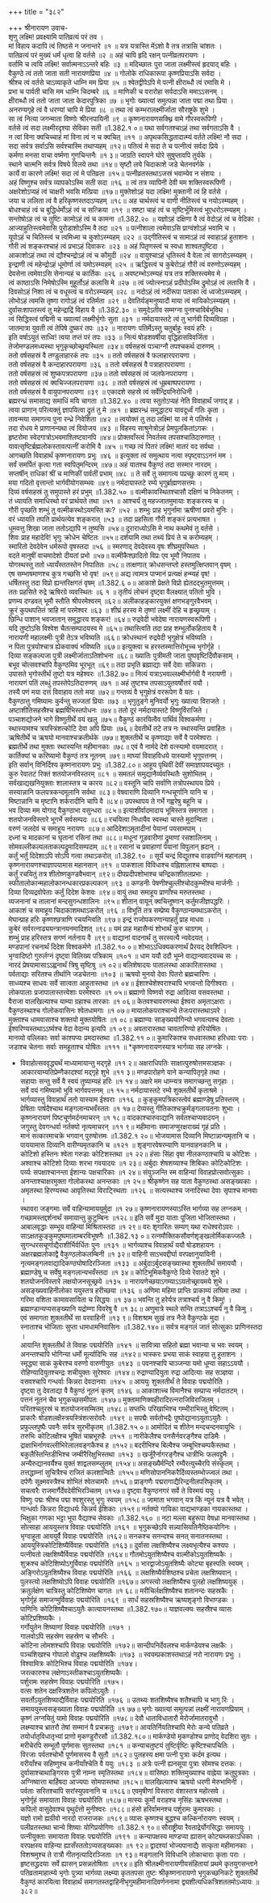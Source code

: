 +++
title = "३८२"

+++
श्रीनारायण उवाच-  
शृणु लक्ष्मि! प्रवक्ष्यामि पातिव्रत्यं परं तव ।  
मां विहाय कदापि त्वं तिष्ठसे न जनान्तरे ॥१ ॥
यत्र यत्रास्ति मेंऽशो वै तत्र तत्रासि चांशतः ।  
पातिव्रत्यं परं मुख्यं धर्मं धृत्वा हि वर्तसे ॥२ ॥
अहं चापि हृदि रक्षन् पत्नीव्रतपरायणः ।  
वर्तामि च त्वयि लक्ष्मि! सर्वात्मनाऽऽन्तरे बहिः ॥३ ॥
मदिच्छातः पुरा जाता लक्ष्मीस्त्वं हृदयाद् बहिः ।  
वैकुण्ठे त्वं ततो जाता सती नारायणप्रिया ॥४ ॥
गोलोके राधिकारूपा कृष्णप्रियाऽसि सर्वदा ।  
श्रीश्च त्वं वर्तसे चाऽव्याकृते धाम्नि मम प्रिया ॥५ ॥
श्वेतद्वीपेऽपि मे पत्नी क्षीराब्धौ त्वं रमासि मे ।  
प्रभा च पार्वती चासि मम धाम्नि चिदम्बरे ॥६ ॥
माणिकी च वरारोहा सर्वदाऽसि ममाऽऽसनम् ।  
क्षीराब्धौ त्वं ततो जाता जाता केदारपुत्रिका ॥७ ॥
भृगोः ख्यात्यां समुत्पन्ना जाता पद्मा तथा प्रिया ।  
अनरण्यगृहे त्वं वै धरण्यां चापि मे प्रिया ॥८ ॥
तथा त्वं कम्भरालक्ष्मीर्जाता सौराष्ट्रके शुभे ।  
सा त्वं नित्या जगन्माता विष्णोः श्रीरनपायिनी ॥९ ॥
कृष्णनारायणसक्थ्नि वामे गौरस्वरूपिणी ।  
वर्तसे त्वं सदा लक्ष्मीरदृश्या सेविका सती ॥1.382.१ ०॥
यथा सर्वगतश्चाऽहं तथा सर्वगताऽसि वै ।  
न त्वां विना क्वचिच्चाहं मां विना त्वं न च क्वचित् ॥११ ॥
अपृथकसिद्धतादात्म्यं वर्तते लक्ष्मि! नौ सदा ।  
सदा सर्वत्र सर्वाऽसि सर्वश्चास्मि तथाप्यहम् ॥१२॥
पतित्वं मे सदा ते च पत्नीत्वं सर्वदा प्रिये ।  
कर्मणा मनसा वाचा वर्ष्मणा गुणचिन्तनैः ॥१ ३॥
जाग्रति स्वापने घोरे सुषुप्तावपि तुर्यके ।  
स्थाने चात्मनि सर्वत्र विषये विलये तथा ॥१४॥
सृष्टौ लये चिदाकाशे जडे चेतनवर्गके ।  
कार्ये वा कारणे लक्ष्मि! सदा त्वं मे पतिव्रता ॥१५॥
पत्नीव्रतस्तथाऽजस्रं भवाम्येव न संशयः ।  
अहं विष्णुश्च सर्वत्र व्यापकोऽस्मि सती सदा ॥१६ ॥
त्वं तत्र व्यापिनी देवी मम शक्तिस्वरूपिणी ।  
अक्षरेशोऽप्यहं त्वं चाक्षरी भवसि मत्प्रिया ॥१७॥
मुक्तेशोऽहं यदा लक्ष्मि! मुक्तानी त्वं हि वर्तसे ।  
जया च ललिता त्वं वै हरिकृष्णस्तदाऽप्यहम् ॥१८॥
अह चार्थस्त्वं च वाणी नीतिस्त्वं च नयोऽस्म्यहम् ।  
बोधश्चाहं त्वं च बुद्धिर्धर्मोऽहं त्वं च सत्क्रिया ॥१९ ॥
स्रष्टा चाहं त्वं च सृष्टिर्भूमिस्त्वं भूएधरोऽस्म्यहम् ।  
सन्तोषोऽह त्वं च तुष्टिः कामोऽहं त्वं च कामना ॥1.382.२० ॥
यज्ञोऽहं दक्षिणा वै त्वं वेदोऽहं त्वं च वेदिका ।  
आज्याहुतिस्त्वमेवासि पुरोडाशोऽस्मि वै तदा ॥२१ ॥
पत्नीशाला त्वमेवाऽसि प्राग्वंशोऽहं भवामि च ।  
यूपोऽहं च चितिस्त्वं च त्वमिध्मा च कुशोऽस्म्यहम् ॥२२ ॥
उद्गीतिस्त्वं च सामाऽहं त्वं स्वाहाऽहं हुताशनः ।  
गौरी त्वं शङ्करश्चाहं त्वं प्रभाऽहं दिवाकरः ॥२३ ॥
अहं पितृणस्त्वं च स्वधा शाश्वतपुष्टिदा ।  
आकाशोऽहं तथा त्वं द्यौश्चन्द्रोऽहं त्वं च कौमुदी ॥२४ ॥
वायुश्चाऽहं धृतिस्त्वं वै वेला त्वं सागरोऽस्म्यहम् ।  
इन्द्राणी त्वं महेन्द्रोऽहं धूमोर्णा त्वं यमोऽस्म्यहम् ॥२५ ॥
ऋद्धिस्त्वं च कुबेरोऽहं गौरी त्वं वरुणोऽस्म्यहम् ।  
देवसेना त्वमेवाऽसि सेनान्यहं च कार्तिकः ॥२६ ॥
अवष्टम्भोऽस्म्यहं यत्र तत्र शक्तिस्त्वमेव मे ।  
त्वं काष्ठाऽसि निमेषोऽस्मि मुहूर्तोऽहं कलासि मे ॥२७ ॥
त्वं ज्योत्स्नाऽहं प्रदीपोऽस्मि द्रुमोऽहं त्वं लतासि वै ।  
दिवसोऽहं निशा त्वं च वधूस्त्वं च वरोऽस्म्यहम् ॥२८ ॥
नदोऽहं त्वं नदीरूपा पताका त्वं ध्वजोऽस्म्यहम् ।  
लोभोऽहं त्वमसि तृष्णा रागोऽहं त्वं रतिर्मता ॥२९ ॥
देवतिर्यङ्मनुष्यादौ माया त्वं मायिकोऽस्म्यहम् ।  
दुर्वासःशापतस्त्वं तु महेन्द्राद्रिं विहाय वै ॥1.382.३० ॥
समुदेऽतीव सम्मग्ना पुनश्चाविर्बभूविथ ।  
त्वं सिद्धिस्त्वं पद्मिनी च ख्यात्यां लक्ष्मीर्भृगोः सुता ॥३१ ॥
नर्मदायास्तटे त्वं तु भार्गवी दिव्यविग्रहा ।  
जातमात्रा युवती त्वं तेपिषे दुष्करं तपः ॥३२ ॥
नारायणः पतिर्मेऽस्तु चतुर्बाहुः स्वयं हरिः ।  
इति वर्षाऽयुतं साध्वि! त्वया तप्तं परं तपः ॥३३ ॥
नित्यं षोडशवर्षीया वृद्धिहासविवर्जिता ।  
तेजोमण्डलमध्यस्था भृगुकृच्छोच्छ्रयस्थिता ॥३४॥
वर्षसहस्रं पञ्चाग्नौ तपश्चकर्थ दारुणम् ।  
ततो वर्षसहस्रं वै तण्डुलाहारकं तपः ॥३५ ॥
ततो वर्षसहस्रं वै फलाहारपरायणा ।  
ततो वर्षसहस्रं वै कन्दाहारपरायणा ॥३६ ॥
ततो वर्षसहस्रं वै पत्राहारपरायणा ।  
ततो वर्षसहस्रं त्वं शुष्कपत्रपरायणा ॥३७॥
ततो वर्षसहस्रं त्वं जलफेनपरायणा ।  
ततो वर्षसहस्रं त्वं क्वचिज्जलपरायणा ॥३८ ॥
ततो वर्षसहस्रं त्वं धूम्रबाष्पपरायणा ।  
ततो वर्षसहस्रं वै वायुपानपरायणा ॥३९ ॥
एकादशे सहस्रे त्वं सर्वेन्द्रियनिरोधिनी ।  
ब्रह्मरन्ध्रं समासाद्य समाधिं मयि चागता ॥1.382.४० ॥
त्वया स्तुतोऽप्यहं नेति विवाहार्थं जगाद् ह ।  
त्वया प्राणान् परित्यक्तुं ज्ञापयित्वा द्रुतं तु मे ॥४१ ॥
ब्रह्मरन्ध्रं समुद्धाट्य यावदूर्ध्वं गतिः कृता ।  
तावन्मया समागत्य पुना रन्ध्रे निवेशिता ॥४२ ॥
त्वयोक्तं तु तदा लक्ष्मि! या त्वं मे पतिर्भव ।  
तदा रोधय मे प्राणानन्यथा त्वं वियोजय ॥४३ ॥
विहस्य साश्रुनेत्रोऽहं प्रेमपुलकितांऽगकः ।  
हृष्टरोमा स्वेदगात्रोऽभवमाश्लिष्टवानपि ॥४४॥
प्रोक्तवाँस्त्वं निवर्तस्व तपसश्चातिदारुणात् ।  
यावत्सृष्टिर्ब्रह्मलोकस्तावत्पत्नीं करोमि वै ॥४५ ॥
गच्छ त्वं पितरं लक्ष्मि! मातरं वद सर्वथा ।  
आगच्छति विवाहार्थं कृष्णनारायणः प्रभुः ॥४६ ॥
इत्युक्ता त्वं समुत्थाय नत्वा स्पृष्ट्वाऽऽननं मम ।  
सर्वं समर्पितं कृत्वा गता स्वपितृमन्दिरम् ॥४७॥
अहं यातश्च वैकुण्ठं तदा सस्मार नारदम् ।  
सप्तर्षीन् राधिकां श्रीं च माणिकीं पार्वतीं प्रभाम् ॥४८ ॥
ते सर्वे तु समागत्य पप्रच्छुः कारणं तु माम् ।  
मया गदितो वृत्तान्तो भार्गवीयोगसम्भवः ॥४९॥
नर्मदायास्तटे रम्ये भृगुर्ब्राह्मणसत्तमः ।  
दिव्यं वर्षसहस्रं तु समुपास्ते हरं प्रभुम् ॥1.382.५० ॥
वल्मीकावस्थितश्चासौ दक्षिणं च निकेतनम् ।  
तं ध्यायति समाधिस्थो वरं प्रार्थयते तथा ॥५१ ॥
आश्चर्यं तु महज्जातमुमायाः शङ्करस्य च ।  
गौरी पृच्छति शम्भुं तु वल्मीकस्थोऽयमस्ति कः? ॥५२ ॥
शम्भुः प्राह भृगुर्नामा ऋषीणां प्रवरो मुनिः ।  
वरं ध्यायति तपति प्रार्थयत्येव शङ्करात् ॥५३ ॥
तदा प्रहसिता गौरी शङ्करं प्रत्यभाषत ।  
धूमवत्तु शिखा जाता ततोऽद्यापि न तुष्यसि ॥५४॥
दुराराध्योऽसि मे नाथ कथमेवं तु वर्तसे ।  
शिवः प्राह महादेवि! भृगुः क्रोधेन चेष्टितः ॥५५॥
दर्शयामि तथा तथ्यं प्रियं ते च करोम्यहम् ।  
स्मारितो देवदेवेन धर्मरूपो वृषस्तदा ॥५६ ॥
स्मरणाद् देवदेवस्य वृषः शीघ्रमुपस्थितः ।  
वदते मानुषीं वाचमादेशो दीयतां प्रभो ॥५७॥
वल्मीकैश्छादितो विप्रः एव भूमौ निपातय ।  
योगस्थस्तु ततो ध्यायँस्ततस्तेन निपातितः ॥५८॥
तत्क्षणात् क्रोधसन्तप्तो हस्तमुत्क्षिप्तवान् वृषम् ।  
एष सम्भाषमाणश्च कुत्र गच्छसि भो वृष! ॥५९॥
अद्य त्वामत्र पाप्मानं प्रत्यक्षं हन्म्यहं वृष! ।  
धर्षितस्तु तदा विप्रो ह्यन्तरिक्षगतं वृषम् ॥1.382.६ ०॥
आकाशे प्रेक्षते विप्रो ह्येतदद्भुतमुत्तमम् ।  
ततः प्रहसिते रुद्रे ऋषिरग्रे व्यवस्थितः ॥६ १ ॥
तृतीयं लोचनं दृष्ट्वा वैलक्ष्यात् पतितो भुवि ।  
प्रणम्य दण्डवत् भूमौ स्तौति श्रीपरमेश्वरम् ॥६२॥
अलीकाहङ्कारयुक्तं क्षणभङ्गुरवैभवम् ।  
क्रूरं कुपथपतितं त्राहि मां परमेश्वर ॥६३ ॥
शीघ्रं हरस्व मे तृष्णां लक्ष्मीं देहि च हृच्छ्रयाम् ।  
छिन्धि पाशान् भवजातान् समुद्धारय शङ्कर! ॥६४॥
रुद्रवेदी भवेदेषा नारायणस्वरूपिणी ।  
यदि तुष्टोऽसि विश्वेश चैतत्सम्पादयस्व मे ॥६५॥
तथास्त्विति तदा प्राह शम्भुर्लोकहिताय वै ।  
नारायणी महालक्ष्मीः पुत्री तेऽत्र भविष्यति ॥६६॥
क्रोधस्थानं रुद्रवेदी भृगुक्षेत्रं भविष्यति ।  
न पिता पुत्रयोश्चात्र ह्येकवाक्यं भविष्यति ॥६७॥
इत्युक्त्वा च हरस्तस्मात्तिरोभूच्च भृगोर्गृहे ।  
दिव्या सङ्कल्पजा पुत्री लक्ष्मीर्जाताऽतिशोभना ॥६८॥
ख्यातिः पुत्रीमती जाता पुष्पवृष्टिर्दिवौकसाम् ।  
बभूव चोत्सवश्चापि वैकुण्ठमिव भूरभूत् ॥६९॥
तदा प्रभृति ब्रह्माद्याः सर्वे देवाः सकिन्नराः ।  
उपासते भृगोस्तीर्थं तुष्टो यत्र महेश्वरः ॥1.382.७०॥
नित्यं यत्राऽभवल्लक्ष्मीर्भार्गवी वै नरायणी ।  
नारायणं पतिं लब्धुं तपस्तेपेऽतिदारुणम् ॥७१ ॥
अहं तुष्टश्च तपसाऽयुतवर्षोत्तरं ययौ ।  
तस्यै पणं मया दत्तं विवाहाय ततो मया ॥७२॥
गन्तव्यं वै भृगुक्षेत्रं वररूपेण वै यतः ।  
वैकुण्ठात्तु गमिष्यामः कुर्वन्तु सज्जतां प्रियाः ॥७३ ॥
भृगुतुङ्गे मुनिवर्यो भृगुः ख्यात्या विराजते ।  
अष्टाशीतिसहस्रैश्च ब्रह्मर्षिभिस्तपोधनः ॥७४॥
ततो दूरं नर्मदायास्तटे विष्णुर्विराजिते ।  
पञ्चाशद्योजने भागे विष्णुतीर्थे वयं खलु ॥७५॥
वैकुण्ठं कारयित्वैव पार्थिवं विश्वकर्मणा ।  
स्थास्यामश्च त्रयस्त्रिंशत्कोटि देवा अपि प्रियाः ॥७६॥
देवतीर्थे तटे तत्र नः स्थास्यन्ति प्रवाहितः ।  
ऋषितीर्थे च ऋषयो मानवाश्चक्रतीर्थके ॥७७॥
शुक्लतीर्थे च कृष्णाद्याः सर्वे वै परमेश्वराः ।  
ब्रह्मतीर्थे तथा मुक्ताः स्थास्यन्ति महीमानकाः ॥७८॥
एवं वै नार्मदे देशे वत्स्यामो वयमादरात् ।  
कार्तिक्यां च करिष्यामो वैकुण्ठं तत्र नूतनम् ॥७९॥
माघ्यां विवाहविधये यास्यामो भृगुपत्तनम् ।  
इति सर्वान् विनिर्दिश्य कृष्णनारायणः प्रभुः ॥1.382.८०॥
आहूय पृथिवीं देवीं समाज्ञापयदच्युतः ।  
कुरु रेवातटं रिक्तं शतयोजनविस्तरम् ॥८१ ॥
समतलं समुद्यानैर्व्यवस्थितैः सुशोभितम् ।  
सर्वखाद्यखनियुक्ताः शालास्तत्र च कारय ॥८२॥
वस्तूनि चापि सर्वाणि तत्रोपस्थापय प्रिये ।  
सस्यान्नानि फलपत्रकन्दमूलानि सर्वथा ॥८३॥
वेषवाराणि दिव्यानि गन्धचूर्णानि यानि च ।  
मिष्टान्नानि च मृष्टानि शर्करादीनि चापि वै ॥८४॥
उपस्थापय ते गर्भे गह्वरेषु बहूनि च ।  
भव दिव्या मम योगाद् वैकुण्ठाभा वसुन्धरा ॥८५॥
इत्याशीर्वादमादाय भूमिस्तत्र समागता ।  
शतयोजनविस्तारे भूगर्भे सर्वसम्पदः ॥८६॥
रचयित्वा निधायैव स्वस्था चास्ते मुदान्विता ।  
वरुणं जलदेवं च समाहूय नरायणः ॥८७॥
आदिदेशाऽमृतादीनां पेयानां पयसामपाम् ।  
दध्नां च मादकानां च घृतानां रसिनां तथा ॥८८॥
मधूनां गूडवारीणां द्रुमाणां रसशालिनाम् ।  
सोमवल्लीकल्पलताकल्पद्रुमादिसम्पदाम् ॥८९॥
रसानां च प्रवाहाणां पेयानां विपुलान् ह्रदान् ।  
कर्तुं भर्तुं दिदेशाऽपि सोऽपि गत्वा तथाऽकरोत् ॥1.382.९० ॥
सूर्यं चन्द्रं विद्युतश्च वाडवाग्निं महानलम् ।  
कृष्णनारायणश्चाज्ञापयामास महानसान् ॥९१ ॥
पाकशाला विविधाश्च वह्निशालाश्च बाष्पदाः ।  
कर्तुं रचयितुं तत्र शीतोष्णकुण्डवैभवान् ॥९२॥
दीपप्रदीपशोभाश्च चन्द्रिकाशीतलप्रभाः ।  
स्फीतालोकान्महालोकानन्धकारप्रकल्पकान् ॥९३ ॥
कण्डनीः पेषणीश्चुल्लीश्चोदकुम्भीश्च मार्जनीः ।  
दिव्या दिव्यद्रवोपेताः कर्तुं दिदेश केशवः ॥९४॥
वायुं तथा समाहूय प्राणाँश्च मरुतस्तथा ।  
व्यजनानां च तालानां मन्दसुगन्धशालिनः ॥९५॥
शीतान् वायून् क्वचित्तूष्णान् कर्तुमजीज्ञपद्धरिः ।  
आकाशं च समाहूय चिदाकाशमथाऽकरोत् ॥९६ ॥
विभूतिं तत्र सम्प्रेष्य वैकुण्ठान्यमथाऽकरोत् ।  
मेघान्प्राह हरिः कृष्णश्छत्राणि रचयन्त्विति ॥९७॥
इन्द्रं राजोपकरणान्याहर्तुं प्राह माधवः ।  
कुबेरं सर्वरत्नाढ्ययन्त्रानयनमादिशत् ॥९८॥
यमं प्राह महासैन्यं शोभार्थं कुरु चाग्रगम् ।  
शम्भुं प्राह हरिस्तत्र सगणं नर्तनाय वै ॥९९॥
वाद्यानां वादनार्थं तु सरस्वत्यै न्यवेदयत् ।  
मण्डपानां रचनार्थं दिदेश विश्वकर्मणे ॥1.382.१० ०॥
शोभाऽऽधिक्यकरणार्थं प्रैरयद् देवशिल्पिनः ।  
भृग्वादिष्टो गुरुर्लग्नं दृष्ट्वा विलिख्य पत्रिकाम् ॥१०१ ॥
धाम ययौ ददौ भूम्ने वाद्यान्यवादयच्च सः ।  
नारदं प्रेषयामासाऽऽह्वनार्थं त्रिषु सृष्टिषु ॥१ ०२॥
बलिशेषादयः पातालस्था आकारितास्तथा ।  
पर्वताद्याः सरितश्च तीर्थानि जडचेतनाः ॥१०३ ॥
ऋषयो मुनयो देवाः पितरो ब्रह्मचारिणः ।  
साध्व्यश्च साधवः सर्वे सात्वता आहुतास्तथा ॥१ ०४॥
ईशाश्चेशेश्वराश्चापि भगवन्तो दिगीश्वराः ।  
लोकपालाः प्रजापालास्तत्त्वेशाः परमेश्वराः ॥१ ०५॥
ब्रह्माणो विष्णवो रुद्रा आदित्या वसवस्तथा ।  
वैराजा वालखिल्याश्च याम्या ग्रहाश्च तारकाः ॥१ ०६॥
केतवश्चावरणस्था ईश्वरा अमृताऽक्षराः ।  
वैकुण्ठस्थाश्च गोलोकवासिनः श्वेतधामगाः ॥१ ०७॥
मायालोकपराश्चान्ये तेजःपरास्तथाऽपरे ।  
मुक्ताश्च धामवासाश्च शक्तयो मुक्तयोषितः ॥१ ०८॥
ब्रह्माण्यः साङ्ख्ययोगिन्यो भगवत्यश्च देवताः ।  
ईश्वरिण्यस्तथाऽऽर्ष्यश्च वेदा वेदान्य इत्यपि ॥१ ०९॥
अवतारास्तथा चावतारिण्यो हरियोषितः ।  
मानव्यो वल्लिकाः सर्वा काश्यप्यः प्रमदास्तथा ॥1.382.११ ०॥
कुमारिकाश्च सधवास्तथा हरिधवाः पराः ।  
जडाश्च चेतनाः सर्वाः समहूताश्च योषितः ॥१११ ॥
*कृष्णनारायणस्यात्र भार्गव्या सह लग्नके ।  
* विवाहोत्सववृद्ध्यर्थं माध्यामायान्तु मद्गृहे ॥११ २॥
अक्षराधिपतिः साक्षात्पुरुषोत्तमसञ्ज्ञकः ।  
आकारयाम्यतिप्रेम्णैकादश्यां मद्गृहे शुभे ॥११ ३॥
मण्डपारोहणे याने कन्यापितृगृहे तथा ।  
सहायाः सन्तु सर्वे वै स्वयं तुष्याम्यहं हरिः ॥१ १४॥
अक्षरे मम धाम्न्यत्र समागच्छन्तु सगृहाः ।  
सर्वे वयं गमिष्यामो भुवि भार्गवपत्तनम् ॥१ १५॥
नर्मदायास्तटे रम्ये शुक्लतीर्थे कृताश्रमे ।  
भार्गव्यास्तु विवाहार्थं ततो यास्याम ईश्वराः ॥११६ ॥
कुङ्कुमपत्रिकास्त्वेवं ब्रह्माण्डेषु प्रतिस्तरम् ।  
प्रेषिताः पार्षदैश्चाथ मङ्गलान्यभवँस्ततः ॥१ १७॥
देव्यस्तु गीतिकाश्चक्रुर्मङ्गलायतनाः शुभाः ।  
कृष्णनारायणं पिष्टचूर्णमर्दनमाचरन् ॥१ १८॥
वादकाश्चारुवाद्यानि सर्वतश्चाप्यवादयन् ।  
जगुस्तु देवगन्धर्वा नर्तक्यो नृत्यमाचरन् ॥११ ९॥
महीमानाः समाजग्मुरक्षराख्यं गृहं प्रति ।  
मानं सत्कारमाचक्रे भगवान् पुरुषोत्तमः ॥1.382.१ २०॥
भोजयामास दिव्यानि मिष्टान्नान्यमृतानि च ।  
पाययामास दिव्यानि वारीण्यमृतकानि च ॥१२१ ॥
शृङ्गारवेषरम्याणि यानवाहनकानि च ।  
कोटिशो हस्तिनः श्वेता गरुडाः कोटिशस्तथा ॥१ २२॥
हंसाः सिंहा वृषा नीलकण्ठाश्चापि च कोटिशः ।  
अश्वाश्च कोटिशो दिव्याः शरभा गवयादयः ॥१ २३॥
अर्बुदाः शेषशय्याश्च शिबिकाः कोटिकोटिशः ।  
पर्य्यः सपक्षाश्चानन्ता ईशान्यः पक्षचारिकाः ॥१ २४॥
संयुञ्जन्ति स्म वाहिन्यां विवाहप्रोत्सवोत्सुकाः ।  
अनन्ताश्चाक्षरमुक्ता गोलोकस्था अनन्तकाः ॥१ २५॥
श्रीकृष्णेन सह याता वैकुण्ठस्था असङ्ख्यकाः ।  
अमृतस्था हिरण्यस्था आवृतिस्था विराट्स्थिताः ॥१२६ ॥
सत्यस्थाश्च जनादिस्था देवाः सृपाश्च मानवाः ।  
स्थावरा जङ्गमाः सर्वे वाहिन्यामाययुर्मुदा ॥१ २७॥
कृष्णनारायणस्याऽस्ति भार्गव्या सह लग्नकम् ।  
गच्छामस्तद्दर्शनार्थं समायान्तु कुटुम्बिनः ॥१२८॥
इति सर्वे मुदा याताः पूजिता भोजितास्तथा ।  
आबालवृद्धाः सम्भूय वाहिन्यां मिश्रितास्तदा ॥१ २९॥
वरः शृगारितः सम्यग् यथा राधेश्वरोऽपरः ।  
साऽक्षतकुङ्कुमपुष्पमालाम्बरविभूषणैः ॥1.382.१३ ०॥
रत्नमौक्तिकसौवर्णशृङ्खलोर्मिककज्जलैः ।  
सुगन्धरसचूर्णाद्यैराशीर्भिर्वर्धितः पुनः ॥१३१ ॥
भार्गव्याश्च विवाहार्थं ययौ षोडशहायनः ।  
अक्षरब्रह्मलोकाद्वै वैकुण्ठलोकलम्बिनी ॥१ ३२॥
वाहिनी साऽभवद्दीर्घा वरपक्षानुयायिनी ।  
नृत्यमङ्गलवाद्यादिकण्ठघोषादिरञ्जिता ॥१३३ ॥
अर्बुदाऽर्बुदसङ्ख्यास्था शुक्लतीर्थं समाययौ ।  
ब्रह्माण्डेषु च सर्वेषु मङ्गलान्यभवँस्तदा ॥१ ३४॥
कोटिभूमिकवैकुण्ठे दिव्ये रेवातटे शुभे ।  
शतयोजनविस्तारे लक्षयोजनसूच्छ्रये ॥१३५ ॥
नारायणेच्छयाऽगम्याऽऽयतोच्छ्रायमये शुभे ।  
असङ्ख्यवाहिनीलोका ययुस्तत्र हरीच्छया ॥१३६ ॥
अणिमा महिमा प्राप्तिः प्राकाम्यं लघिमा तथा ।  
गरिमा वशिता कामावसायिता च सिद्धयः ॥१ ३७॥
भवन्ति तु हरेर्यत्र तत्राश्चर्यं नु वै किमु! ।  
ब्रह्माण्डान्यप्यसङ्ख्यानि यद्रोम्णा विवरेषु वै ॥१ ३८॥
अणुमात्रे स्थले सन्ति तत्राऽऽश्चर्यं नु वै किमु ।  
एवं समागता शुक्लतीर्थे सा वरवाहिनी ॥१३ ९॥
विशश्राम सुखं तत्र नैजे वैकुण्ठके मुदा ।  
स्नाताश्च भोजिताः सुप्ता धामधामनिवासिनः ॥1.382.१४०॥
सर्वत्र मङ्गलं जातं सोत्सुकाः प्राणिनस्तदा ।  
आयान्ति शुक्लतीर्थं ते विवाहः पद्मयोरिति ॥१४१ ॥
सावित्र्या सहितो ब्रह्मा भवान्या च भवः स्वयम् ।  
अनन्तश्चापि भोगिन्या धर्मो मूर्त्यादिभिः सह ॥१४२॥
भास्करः प्रभया साकं स्वाहया तु हुताशनः ।  
स्मृद्ध्या साकं कुबेरश्च वरुणो वारुणीयुतः ॥१४३ ॥
पवनश्चापि चाञ्जन्या यमो धूम्या सहाऽऽययौ ।  
रोहिण्यादियुतश्चन्द्रः शचीयुक्तः सुरेश्वरः ॥१४४॥
रुद्राण्यादियुता रुद्रा आदित्याः सह सञ्ज्ञया ।  
वसवश्चापि गन्धर्वाः किन्नरा देवदानवाः ॥१४५ ॥
आययुः शुक्लतीर्थं ते विवाहः पद्मयोरिति ।  
दृष्ट्वा तु देवताद्या वै वैकुण्ठं नूतनं कृतम् ॥१४६ ॥
आकाशाच्च विमानैश्च सम्प्राप्य नर्मदातटम् ।  
पत्तनं नूतनं चैव भृगुकच्छसमीपतः ॥१४७॥
मुक्तामाणिक्यहीरादिरत्नराजिविराजितम् ।  
परितश्चतुरस्रं च शतयोजनसम्मितम् ॥१४८॥
सप्तभिः परिखाभिश्च गम्भीराभिस्तु वेष्टितम् ।  
प्राकारैः षोडशलक्षैस्त्रयस्त्रिंशत्सरोवरैः ॥१४९ ॥
सपद्मैः सर्वतोभद्रैः पुष्पोद्यानाऽयुताऽयुतैः ।  
प्रफुल्लपुष्पैः पवनैः सर्वत्र सुरभीकृतम् ॥1.382.१५ ०॥
आमोदितं च शीतेन मन्दचन्दनवायुभिः ।  
तरुभिः कोटिलक्षैश्च भूषितं चाम्रभूरुहैः ॥१५१ ॥
नारीकेलैश्च पनसैर्नवरङ्गैश्च दाडिमैः ।  
द्राक्षाभिर्नागवल्लीभिरेलालवङ्गकैश्च ह ॥१५२॥
बदरीभिश्च बिल्वैश्च जम्बूभिश्चम्पकैस्तथा ।  
बकुलैस्तिन्तिडीभिश्च जम्बीरैरिक्षुभिस्तथा ॥१५३ ॥
खर्जूरैर्नागरङ्गैश्च धात्रीभिः फलवद्द्रुमैः ।  
अन्यैरुद्यानवर्यैश्च युक्तं शाद्वलसम्प्लुतम् ॥१५४॥
असङ्ख्यैर्मन्दिरै रम्यैरत्युच्चैरपि संस्कृतम् ।  
तत्तद्धाम्नां सुचित्रैश्च राजितं कलशान्वितैः ॥१५५॥
मणिसोपाननिकरैर्दिव्यस्तम्भोज्ज्वलं तथा ।  
दर्पणैः सूक्ष्मवस्त्रैश्च शोभितं श्वेतचामरैः ॥१५६॥
प्राङ्गणैः पद्मरागाद्यैरिन्द्रनीलपरिष्कृतम् ।  
सचत्वरैः राजमार्गैर्देवदेवीभिरञ्चितम् ॥१५७॥
दृष्ट्वा वैकुण्ठनगरं सर्वे ते विस्मयं ययुः ।  
विष्णुः पद्मः श्रीश्च पद्मा श्वशुरस्तु भृगुः स्वयम् ॥१५८॥
जामाता भगवान् यत्र किं न्यूनं यत्र वै भवेत् ।  
गान्धर्वाः किन्नरा विद्याधर्यः किन्नर्य ईशिकाः ॥१५९॥
नर्तक्यो गायिका वाद्यभाण्डका गायकास्तथा ।  
भिक्षुका गणका भट्टा भूपा वैद्याश्च सेवकाः ॥1.382.१६० ॥
नटा मल्ला बहुरूपा वेषध्रा मानवास्तथा ।  
सोत्साहा आययुस्तत्र विवाहः पद्मयोरिति ॥१६१ ॥
भृगुकच्छेऽपि सन्न्यासियतिनैष्ठिकयोगिनः ।  
भृग्वाहूता आययुर्वै विवाहः पद्मयोरिति ॥१६२॥
सनकश्च सनन्दश्च सनत् सनातनस्तथा ।  
आययुस्त्रिकोटिशिष्यैर्विवाहः पद्मयोरिति ॥१६३॥
दुर्वासा लक्षशिष्यैश्च लक्ष्यभृत्यैश्च कश्यपः ।  
पत्नीवतो लक्षशिष्यैर्विवाहः पद्मयोरिति ॥१६४॥
गौतमोऽयुतशिष्यैश्च वाल्मीकोऽयुतशिष्यकैः ।  
शुक्रश्च कोटिशिष्योऽगुर्विवाहः पद्मयोरिति ॥१६५ ॥
भारद्वाजोऽयुतशिष्यैः कोट्या बृहस्पतिः स्वयम् ।  
अङ्गिरोऽयुतशिष्यैश्च विवाहः पद्मयोरिति ॥१६६ ॥
लक्षशिष्यैर्वशिष्ठश्च प्रचेता लक्षशिष्यवान् ।  
पुलस्त्यो लक्षशिष्योऽपि विवाहः पद्मयोरिति ॥१६७॥
अगस्त्यो लक्षशिष्यैश्च पुलहो लक्षशिष्ययुक् ।  
क्रतुर्लक्षेण चात्रिस्तु कोटिशिष्येण चागतः ॥१ ६८॥
मरीचिर्लक्षशिष्यैश्च शतानन्दः सहस्रकैः ।  
भृगोर्गृहं समाजग्मुर्विवाहः पद्मयोरिति ॥१६९ ॥
सार्धं सहस्रशिष्यैश्च ऋष्यशृङ्गो विभाण्डकः ।  
पाणिनिः कोटिशिष्यैश्चाऽयुतैः कात्यायनस्तथा ॥1.382.१७०॥
याज्ञवल्क्यः सहस्रैश्च व्यासः कोटिप्रशिष्यकैः ।  
गर्गोयुतेन शिष्याणां विवाहः पद्मयोरिति ॥१७१ ।  
गालवोऽपि सहस्रेण सहस्रेण च सौभरिः ।  
कोटिना लोमशश्चापि विवाहः पद्मयोरिति ॥१७२॥
सान्दीपनिर्देवलश्च मार्कण्डेयश्च लक्षकैः ।  
पञ्चशिखश्च गोपालो वोढुश्च लक्षशिष्यकैः ॥१७३ ॥
स्वयम्प्रकाशस्तथाऽहं नरो नारायणः प्रभुः ।  
विश्वामित्रः कोटिभिश्च विवाहः पद्मयोरिति ॥१७४।  
जरत्कारुश्च लक्षेणाऽस्तीकश्चाऽयुतशिष्यकैः ।  
पर्शुरामः सहस्रेण विवाहः पद्मयोरिति ॥१७५।  
वत्सः शतेन दक्षस्त्रिशतेन कपिलोऽयुतैः ।  
सवर्तोऽयुतशिष्याद्यैर्विवाहः पद्मयोरिति ॥१७६ ॥
उतथ्यः शतशिष्यैश्च शतैश्चापि च भागु रिः ।  
समाययुस्त्वसङ्ख्याता विवाहः पद्मयोरिति ॥१ ७७॥
भृगोः ख्यात्यां समुत्पन्नां लक्ष्मीं नारायणप्रियाम् ।  
कृष्णं लग्नयितुं यामो विवाहः पद्मयोरिति ॥१७८॥
देवौ धाताविधातारौ मेरोर्जामातरावुभौ ।  
लक्ष्म्याश्च भ्रातरौ तेषां सम्मानं वै प्रचक्रतुः ॥१७९॥
आयतिर्नियतिश्चापि मेरोः कन्ये पतिव्रते ।  
तयोर्धातृविधातृभ्यां प्राणो मृकण्डुरौरसौ ॥1.382.१८०॥
मार्कण्डेयो मृकण्डोश्च प्राणोद् वेदशिरा सुतः ।  
मरीचेरपि सम्भूतौ पूर्णमासः सुतस्तथा ॥१८१ ॥
कन्याचतुष्टयं तुष्टिर्वृष्टिः कृष्टिश्चापचितिः ।  
विरजाः पर्वतश्चोभौ पूर्णमासस्य वै सुतौ ॥१८२॥
पुलहस्य क्षमा पत्नी पुत्राः कर्दम इत्यथ ।  
वरीयाँश्च सहिष्णुश्च कनीयाँश्चेति वै ययुः ॥१८३ ॥
अत्रेः पत्नी ह्यनसूया पुत्राः सोमश्च दत्तकः ।  
दुर्वासाश्चाथाङ्गिरसः पुत्री नाम्ना स्मृतिस्तथा ॥१८४॥
वासिष्ठाः शक्तिमुख्याश्च वाह्नेया क्रतुपुत्रकाः ।  
अग्निष्वात्ता बार्हिषदा आज्यपाः सोमपास्तथा ॥१८५॥
वालखिल्याश्च ऋषयो धरणी मेरुभामिनी ।  
पर्वताः सरितश्चापि सरांस्युपवनानि च ॥१८६॥
एवमृषीणां विस्तारा वंशास्तत्र महोत्सवे ।  
भृगोर्गृहं समायाता विवाहः पद्मयोरिति ॥१८७॥
मत्स्यः कूर्मो वराहश्च नृसिंहः ऋषभस्तथा ।  
कपिलो वासुदेवाश्च पृथुर्दत्तो मुनीश्वरः ॥१८८॥
हंसो हरिर्वामनश्च पर्शुरामः कुमारकाः ।  
यज्ञो रामो ह्यग्रीवो नारदो राजराजकः ॥१८९॥
व्यासः कृष्णश्च बुद्धश्च कल्किर्नारायणः स्वयम् ।  
पलीव्रतस्तथा चान्ये शिष्याः योगिप्रयोगिणः ॥1.382.१ ९०॥
सौराष्ट्रीया रैवताद्रेर्योगसिद्धाः समाययुः ।  
पत्नीयुक्ताः समायाता विवाहः पद्मयोरिति ॥१९१ ॥
कन्यापक्षस्य माण्डप्या ह्यासन् कोट्यब्जकाऽधिकाः ।  
वरपक्षस्य वाहिन्या ह्यासँस्ततोऽप्यसङ्ख्यकाः ॥१ ९२॥
द्वादश्यां भोज्यपानाद्यैः सत्कृता महीमानकाः ।  
विशश्रमुश्च ते रात्रौ गीतनृत्यादिरञ्जिताः ॥१ ९३॥
मङ्गलानि विविधानि लोकाचाराः कृताः पराः ।  
हृष्टसद्ध्रदयाः सर्वे ह्यासन् प्रसन्नतोषिताः ॥१९४॥
इति श्रीलक्ष्मीनारायणीयसंहितायां प्रथमे कृतयुगसन्ताने पतिव्रतामाहात्म्ये भृगोः पुत्र्या भार्गव्या लक्ष्म्या कृततपसा तुष्टः श्रीकृष्णनारायणो भृगुकच्छनिकटे शुक्लतीर्थे वैकुण्ठं कारयित्वा विवाहार्थं समागतस्तद्वाहिनीभृगुमहीमानादिवर्णननामा द्व्यशीत्यधिकत्रिशततमोऽध्यायः ॥३८२॥
    
